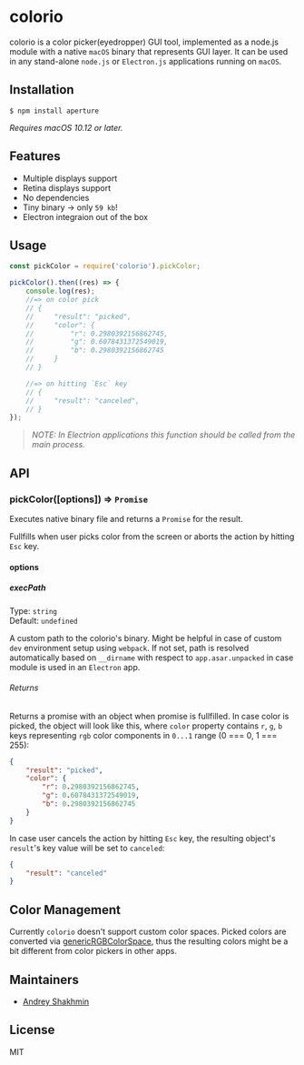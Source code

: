 # colorio

colorio is a color picker(eyedropper) GUI tool, implemented as a node.js module with a native `macOS` binary that represents GUI layer. It can be used in any stand-alone `node.js` or `Electron.js` applications running on `macOS`.

## Installation

```
$ npm install aperture
```

*Requires macOS 10.12 or later.*

## Features

- Multiple displays support
- Retina displays support
- No dependencies
- Tiny binary -> only `59 kb`!
- Electron integraion out of the box

## Usage

```js
const pickColor = require('colorio').pickColor;

pickColor().then((res) => {
    console.log(res);
    //=> on color pick
    // {
    //     "result": "picked",
    //     "color": {
    //         "r": 0.2980392156862745,
    //         "g": 0.6078431372549019,
    //         "b": 0.2980392156862745
    //     }
    // }    

    //=> on hitting `Esc` key
    // {
    //     "result": "canceled",
    // }    
});
```

> _NOTE: In Electrion applications this function should be called from the main process._

## API

### pickColor([options]) => `Promise`

Executes native binary file and returns a `Promise` for the result.

Fullfills when user picks color from the screen or aborts the action by hitting `Esc` key. 

#### options

##### execPath

Type: `string`<br>
Default: `undefined`

A custom path to the colorio's binary. Might be helpful in case of custom `dev` environment setup using `webpack`. If not set, path is resolved automatically based on `__dirname` with respect to `app.asar.unpacked` in case module is used in an `Electron` app.

###### Returns

Returns a promise with an object when promise is fullfilled. In case color is picked, the object will look like this, where `color` property contains `r`, `g`, `b` keys representing `rgb` color components in `0...1` range (0 === 0, 1 === 255):
```json
{
    "result": "picked",
    "color": {
        "r": 0.2980392156862745,
        "g": 0.6078431372549019,
        "b": 0.2980392156862745
    }
}  
```

In case user cancels the action by hitting `Esc` key, the resulting object's `result`'s key value will be set to `canceled`:
```json
{
    "result": "canceled"
}  
```

## Color Management

Currently `colorio` doesn't support custom color spaces. Picked colors are converted via [genericRGBColorSpace](https://developer.apple.com/documentation/appkit/nscolorspace/1412082-genericrgbcolorspace?language=objc), thus the resulting colors might be a bit different from color pickers in other apps.

## Maintainers

- [Andrey Shakhmin](https://github.com/turbobabr)

## License

MIT

